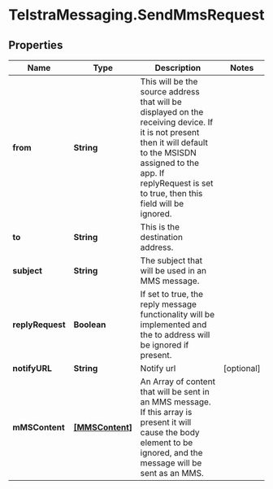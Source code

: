 # TelstraMessaging.SendMmsRequest

## Properties
Name | Type | Description | Notes
------------ | ------------- | ------------- | -------------
**from** | **String** | This will be the source address that will be displayed on the receiving device. If it is not present then it will default to the MSISDN assigned to the app. If replyRequest is set to true, then this field will be ignored. | 
**to** | **String** | This is the destination address. | 
**subject** | **String** | The subject that will be used in an MMS message. | 
**replyRequest** | **Boolean** | If set to true, the reply message functionality will be implemented and the to address will be ignored if present. | 
**notifyURL** | **String** | Notify url | [optional] 
**mMSContent** | [**[MMSContent]**](MMSContent.md) | An Array of content that will be sent in an MMS message. If this array is present it will cause the body element to be ignored, and the message will be sent as an MMS. | 


